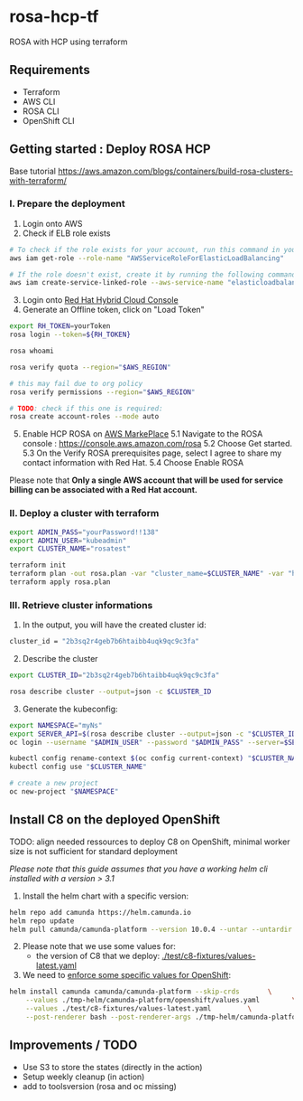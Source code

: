 # rosa-hcp-tf

ROSA with HCP using terraform

## Requirements 

* Terraform
* AWS CLI
* ROSA CLI
* OpenShift CLI

## Getting started : Deploy ROSA HCP

Base tutorial https://aws.amazon.com/blogs/containers/build-rosa-clusters-with-terraform/

### I. Prepare the deployment

1. Login onto AWS
2. Check if ELB role exists
```bash
# To check if the role exists for your account, run this command in your terminal:
aws iam get-role --role-name "AWSServiceRoleForElasticLoadBalancing"

# If the role doesn't exist, create it by running the following command:
aws iam create-service-linked-role --aws-service-name "elasticloadbalancing.amazonaws.com"

```
3. Login onto [Red Hat Hybrid Cloud Console](https://console.redhat.com/openshift/token)
4. Generate an Offline token, click on "Load Token"
```bash
export RH_TOKEN=yourToken
rosa login --token=${RH_TOKEN}

rosa whoami

rosa verify quota --region="$AWS_REGION"

# this may fail due to org policy
rosa verify permissions --region="$AWS_REGION"

# TODO: check if this one is required:
rosa create account-roles --mode auto
```
5. Enable HCP ROSA on [AWS MarkePlace](https://docs.openshift.com/rosa/cloud_experts_tutorials/cloud-experts-rosa-hcp-activation-and-account-linking-tutorial.html)
    5.1 Navigate to the ROSA console : https://console.aws.amazon.com/rosa
    5.2 Choose Get started.
    5.3 On the Verify ROSA prerequisites page, select I agree to share my contact information with Red Hat.
    5.4 Choose Enable ROSA

Please note that **Only a single AWS account that will be used for service billing can be associated with a Red Hat account.**

### II. Deploy a cluster with terraform

```bash
export ADMIN_PASS="yourPassword!!138"
export ADMIN_USER="kubeadmin"
export CLUSTER_NAME="rosatest"

terraform init
terraform plan -out rosa.plan -var "cluster_name=$CLUSTER_NAME" -var "htpasswd_password=$ADMIN_PASS" -var "htpasswd_username=$ADMIN_USER" -var "offline_access_token=$RH_TOKEN"
terraform apply rosa.plan
```

### III. Retrieve cluster informations

1. In the output, you will have the created cluster id:
```bash
cluster_id = "2b3sq2r4geb7b6htaibb4uqk9qc9c3fa"
```
2. Describe the cluster
```bash
export CLUSTER_ID="2b3sq2r4geb7b6htaibb4uqk9qc9c3fa"

rosa describe cluster --output=json -c $CLUSTER_ID
```
3. Generate the kubeconfig:
```bash
export NAMESPACE="myNs"
export SERVER_API=$(rosa describe cluster --output=json -c "$CLUSTER_ID" | jq -r '.api.url')
oc login --username "$ADMIN_USER" --password "$ADMIN_PASS" --server=$SERVER_API

kubectl config rename-context $(oc config current-context) "$CLUSTER_NAME"
kubectl config use "$CLUSTER_NAME"

# create a new project
oc new-project "$NAMESPACE"
```


## Install C8 on the deployed OpenShift

TODO: align needed ressources to deploy C8 on OpenShift, minimal worker size is not sufficient for standard deployment

_Please note that this guide assumes that you have a working helm cli installed with a version > 3.1_

1. Install the helm chart with a specific version:
```bash
helm repo add camunda https://helm.camunda.io
helm repo update
helm pull camunda/camunda-platform --version 10.0.4 --untar --untardir ./tmp-helm
```
2. Please note that we use some values for:
    - the version of C8 that we deploy: [./test/c8-fixtures/values-latest.yaml](https://helm.camunda.io/camunda-platform/values/values-latest.yaml)
3. We need to [enforce some specific values for OpenShift](https://github.com/camunda/camunda-platform-helm/tree/main/charts/camunda-platform/openshift#prerequisite):
```bash
helm install camunda camunda/camunda-platform --skip-crds       \
    --values ./tmp-helm/camunda-platform/openshift/values.yaml        \
    --values ./test/c8-fixtures/values-latest.yaml         \
    --post-renderer bash --post-renderer-args ./tmp-helm/camunda-platform/openshift/patch.sh
```

## Improvements / TODO

- Use S3 to store the states (directly in the action)
- Setup weekly cleanup (in action)
- add to toolsversion (rosa and oc missing)
